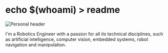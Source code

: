 # echo $(whoami) > readme
![Personal header](https://github.com/jeferrandiz98/jeferrandiz98/blob/main/readme_header.png?raw=true)

I'm a Robotics Engineer with a passion for all its technical disciplines, such as artificial intelligence, computer vision, embedded systems, robot navigation and manipulation.

<!--
**jeferrandiz98/jeferrandiz98** is a ✨ _special_ ✨ repository because its `README.md` (this file) appears on your GitHub profile.

Here are some ideas to get you started:

- 🔭 I’m currently working on ...
- 🌱 I’m currently learning ...
- 👯 I’m looking to collaborate on ...
- 🤔 I’m looking for help with ...
- 💬 Ask me about ...
- 📫 How to reach me: ...
- 😄 Pronouns: ...
- ⚡ Fun fact: ...
-->
